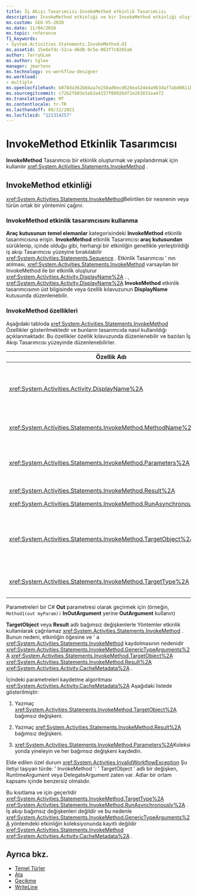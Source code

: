 ```yaml
---
title: İş Akışı Tasarımcısı-InvokeMethod etkinlik Tasarımcısı
description: InvokeMethod etkinliği ve bir InvokeMethod etkinliği oluşturmak ve yapılandırmak için InvokeMethod etkinlik Tasarımcısı ' nı nasıl kullanabileceğinizi öğrenin.
ms.custom: SEO-VS-2020
ms.date: 11/04/2016
ms.topic: reference
f1_keywords:
- System.Activities.Statements.InvokeMethod.UI
ms.assetid: 15e6efdc-52ca-46d8-9c5e-063f7c8265a6
author: TerryGLee
ms.author: tglee
manager: jmartens
ms.technology: vs-workflow-designer
ms.workload:
- multiple
ms.openlocfilehash: b070da362b84aa7e258ad6ecd628ea524e4a9b3daf7abd06118b783399c2baa9
ms.sourcegitcommit: c72b2f603e1eb3a4157f00926df2e263831ea472
ms.translationtype: MT
ms.contentlocale: tr-TR
ms.lasthandoff: 08/12/2021
ms.locfileid: "121314257"
---
```

# <a name="invokemethod-activity-designer"></a>InvokeMethod Etkinlik Tasarımcısı

**InvokeMethod** Tasarımcısı bir etkinlik oluşturmak ve yapılandırmak için kullanılır <xref:System.Activities.Statements.InvokeMethod> .

## <a name="the-invokemethod-activity"></a>InvokeMethod etkinliği

<xref:System.Activities.Statements.InvokeMethod>Belirtilen bir nesnenin veya türün ortak bir yöntemini çağırır.

### <a name="use-the-invokemethod-activity-designer"></a>InvokeMethod etkinlik tasarımcısını kullanma

**Araç kutusunun** **temel elemanlar** kategorisindeki **InvokeMethod** etkinlik tasarımcısına erişin. **InvokeMethod** etkinlik Tasarımcısı **araç kutusundan** sürüklenip, içinde olduğu gibi, herhangi bir etkinliğin genellikle yerleştirildiği iş akışı Tasarımcısı yüzeyine bırakılabilir <xref:System.Activities.Statements.Sequence> . Etkinlik Tasarımcısı ' nın atılması, <xref:System.Activities.Statements.InvokeMethod> varsayılan bir InvokeMethod ile bir etkinlik oluşturur <xref:System.Activities.Activity.DisplayName%2A> . , <xref:System.Activities.Activity.DisplayName%2A> **InvokeMethod** etkinlik tasarımcısının üst bilgisinde veya özellik kılavuzunun **DisplayName** kutusunda düzenlenebilir.

### <a name="the-invokemethod-properties"></a>InvokeMethod özellikleri

Aşağıdaki tabloda <xref:System.Activities.Statements.InvokeMethod> Özellikler gösterilmektedir ve bunların tasarımcıda nasıl kullanıldığı açıklanmaktadır. Bu özellikler özellik kılavuzunda düzenlenebilir ve bazıları İş Akışı Tasarımcısı yüzeyinde düzenlenebilirler.

|Özellik Adı|Gerekli|Kullanım|
|-|--------------|-|
|<xref:System.Activities.Activity.DisplayName%2A>|Yanlış|Etkinliğin kolay adı <xref:System.Activities.Statements.InvokeMethod> . Varsayılan değer InvokeMethod ' dır.<br /><br /> Kesinlikle gerekli olmasa da, <xref:System.Activities.Activity.DisplayName%2A> en iyisi bir tane kullanmaktır.|
|<xref:System.Activities.Statements.InvokeMethod.MethodName%2A>|Doğru|Etkinlik yürütüldüğünde çağrılacak yöntemin adı. Çağrılan yöntem **ortak** olarak bildirilmelidir. Bu özellik tasarımcı yüzeyinde düzenlenebilir ve zorunludur.|
|<xref:System.Activities.Statements.InvokeMethod.Parameters%2A>|Yanlış|Çağrılan metodun parametre koleksiyonu. Parametrelerin, yöntem imzasında göründükleri sırada koleksiyona eklenmesi gerekir. Bu özelliği ayarlayabileceğiniz **Parametreler** iletişim kutusunu göstermek için, özellik kılavuzunun **Parametreler** alanındaki üç nokta düğmesine tıklayın. Parametreleri eklemek için **bağımsız değişken Oluştur** düğmesine tıklayın.|
|<xref:System.Activities.Statements.InvokeMethod.Result%2A>|Yanlış|Yöntem çağrısının dönüş değeri.|
|<xref:System.Activities.Statements.InvokeMethod.RunAsynchronously%2A>|Doğru|Metodun zaman uyumsuz olarak verilip verilmeyeceğini belirtir. Varsayılan değer **false**'dur.|
|<xref:System.Activities.Statements.InvokeMethod.TargetObject%2A>|Yanlış|Çağrılacak yöntemi içeren nesne. Bu özellik, tasarımcı yüzeyinde düzenlenebilir.<br /><br /> Ya da ' <xref:System.Activities.Statements.InvokeMethod.TargetObject%2A> <xref:System.Activities.Statements.InvokeMethod.TargetType%2A> nin ayarlanması gerekiyor.|
|<xref:System.Activities.Statements.InvokeMethod.TargetType%2A>|Yanlış|Türü <xref:System.Activities.Statements.InvokeMethod.TargetObject%2A> . Bu özellik tasarımcı yüzeyinde düzenlenebilir. Bu özellik yalnızca çağrılan yöntem static ise ayarlanmalıdır.|

Parametreleri bir C# **Out** parametresi olarak geçirmek için (örneğin, `Method1(out myParam))` **InOutArgument** yerine **OutArgument** kullanın)

**TargetObject** veya **Result** adlı bağımsız değişkenlerle Yöntemler etkinlik kullanılarak çağrılamaz <xref:System.Activities.Statements.InvokeMethod> . Bunun nedeni, etkinliğin öğesine ve ' a <xref:System.Activities.Statements.InvokeMethod> kaydolmasının nedenidir <xref:System.Activities.Statements.InvokeMethod.GenericTypeArguments%2A> <xref:System.Activities.Statements.InvokeMethod.TargetObject%2A> <xref:System.Activities.Statements.InvokeMethod.Result%2A> <xref:System.Activities.Activity.CacheMetadata%2A> .

İçindeki parametreleri kaydetme algoritması <xref:System.Activities.Activity.CacheMetadata%2A> Aşağıdaki listede gösterilmiştir:

1. Yazmaç <xref:System.Activities.Statements.InvokeMethod.TargetObject%2A> bağımsız değişkeni.

2. Yazmaç <xref:System.Activities.Statements.InvokeMethod.Result%2A> bağımsız değişkeni.

3. <xref:System.Activities.Statements.InvokeMethod.Parameters%2A>Koleksiyonda yineleyin ve her bağımsız değişkeni kaydedin.

Elde edilen özel durum <xref:System.Activities.InvalidWorkflowException> Şu iletiyi taşıyan türde: ' InvokeMethod ': ' TargetObject ' adlı bir değişken, RuntimeArgument veya DelegateArgument zaten var. Adlar bir ortam kapsamı içinde benzersiz olmalıdır.

Bu kısıtlama ve için geçerlidir <xref:System.Activities.Statements.InvokeMethod.TargetType%2A> <xref:System.Activities.Statements.InvokeMethod.RunAsynchronously%2A> . İş akışı bağımsız değişkenleri değildir ve bu nedenle <xref:System.Activities.Statements.InvokeMethod.GenericTypeArguments%2A> yöntemdeki etkinliğin koleksiyonunda kayıtlı değildir <xref:System.Activities.Statements.InvokeMethod> <xref:System.Activities.Activity.CacheMetadata%2A> .

## <a name="see-also"></a>Ayrıca bkz.

- [Temel Türler](../workflow-designer/primitives-activity-designers.md)
- [Ata](../workflow-designer/assign-activity-designer.md)
- [Gecikme](../workflow-designer/delay-activity-designer.md)
- [WriteLine](../workflow-designer/writeline-activity-designer.md)

